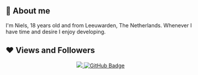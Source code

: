 ## 👋 About me

I'm Niels, 18 years old and from Leeuwarden, The Netherlands.
Whenever I have time and desire I enjoy developing.


## ❤ Views and Followers

<div class="shit" style="text-align: center">
    <a href="https://github.com/Meghna-DAS/github-profile-views-counter">
        <img src="https://komarev.com/ghpvc/?username=RazerFiveM">
    </a>
    <a href="https://github.com/RazerFiveM?tab=followers"><img src="https://img.shields.io/github/followers/RazerFiveM?label=Followers&style=social" alt="GitHub Badge" </a>
</div>
